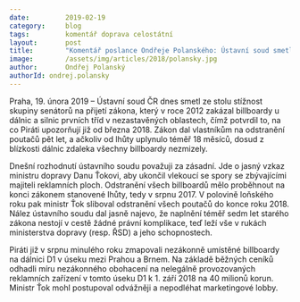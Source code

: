 ```yaml
---
date:         2019-02-19
category:     blog
tags:         komentář doprava celostátní
layout:       post
title:        "Komentář poslance Ondřeje Polanského: Ústavní soud smetl stížnost senátorů – billboardy z dálnic zmizí, otázkou je kdy"
image:        /assets/img/articles/2018/polansky.jpg
author:       Ondřej Polanský
authorId: ondrej.polansky
---
```



Praha, 19. února 2019 – Ústavní soud ČR dnes smetl ze stolu stížnost skupiny senátorů na přijetí zákona, který v roce 2012 zakázal billboardy u dálnic a silnic prvních tříd v nezastavěných oblastech, čímž potvrdil to, na co Piráti upozorňují již od března 2018. Zákon dal vlastníkům na odstranění poutačů pět let, a ačkoliv od lhůty uplynulo téměř 18 měsíců, dosud z blízkosti dálnic zdaleka všechny billboardy nezmizely.

Dnešní rozhodnutí ústavního soudu považuji za zásadní. Jde o jasný vzkaz ministru dopravy Danu Ťokovi, aby ukončil vlekoucí se spory se zbývajícími majiteli reklamních ploch. Odstranění všech billboardů mělo proběhnout na konci zákonem stanovené lhůty, tedy v srpnu 2017. V polovině loňského roku pak ministr Ťok sliboval odstranění všech poutačů do konce roku 2018. Nález ústavního soudu dal jasně najevo, že naplnění téměř sedm let starého zákona nestojí v cestě žádné právní komplikace, teď leží vše v rukách ministerstva dopravy (resp. ŘSD) a jeho schopnostech.

Piráti již v srpnu minulého roku zmapovali nezákonně umístěné billboardy na dálnici D1 v úseku mezi Prahou a Brnem. Na základě běžných ceníků odhadli míru nezákonného obohacení na nelegálně provozovaných reklamních zařízení v tomto úseku D1 k 1. září 2018 na 40 milionů korun. Ministr Ťok mohl postupoval odvážněji a nepodléhat marketingové lobby.
